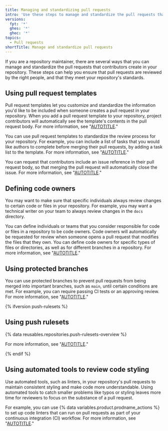 ```yaml
---
title: Managing and standardizing pull requests
intro: 'Use these steps to manage and standardize the pull requests that contributors create in your repository.'
versions:
  fpt: '*'
  ghes: '*'
  ghec: '*'
topics:
  - Pull requests
shortTitle: Manage and standardize pull requests
---
```


If you are a repository maintainer, there are several ways that you can manage and standardize the pull requests that contributors create in your repository. These steps can help you ensure that pull requests are reviewed by the right people, and that they meet your repository's standards.

## Using pull request templates

Pull request templates let you customize and standardize the information you'd like to be included when someone creates a pull request in your repository. When you add a pull request template to your repository, project contributors will automatically see the template's contents in the pull request body. For more information, see "[AUTOTITLE](/communities/using-templates-to-encourage-useful-issues-and-pull-requests/creating-a-pull-request-template-for-your-repository)."

You can use pull request templates to standardize the review process for your repository. For example, you can include a list of tasks that you would like authors to complete before merging their pull requests, by adding a task list to the template. For more information, see "[AUTOTITLE](/get-started/writing-on-github/working-with-advanced-formatting/about-task-lists)."

You can request that contributors include an issue reference in their pull request body, so that merging the pull request will automatically close the issue. For more information, see "[AUTOTITLE](/issues/tracking-your-work-with-issues/linking-a-pull-request-to-an-issue)."

## Defining code owners

You may want to make sure that specific individuals always review changes to certain code or files in your repository. For example, you may want a technical writer on your team to always review changes in the `docs` directory.

You can define individuals or teams that you consider responsible for code or files in a repository to be code owners. Code owners will automatically be requested for review when someone opens a pull request that modifies the files that they own. You can define code owners for specific types of files or directories, as well as for different branches in a repository. For more information, see "[AUTOTITLE](/repositories/managing-your-repositorys-settings-and-features/customizing-your-repository/about-code-owners)."

## Using protected branches

You can use protected branches to prevent pull requests from being merged into important branches, such as `main`, until certain conditions are met. For example, you can require passing CI tests or an approving review. For more information, see "[AUTOTITLE](/repositories/configuring-branches-and-merges-in-your-repository/managing-protected-branches/about-protected-branches)."

{% ifversion push-rulesets %}

## Using push rulesets

{% data reusables.repositories.push-rulesets-overview %}

For more information, see "[AUTOTITLE](/repositories/configuring-branches-and-merges-in-your-repository/managing-rulesets/about-rulesets#push-rulesets)."

{% endif %}

## Using automated tools to review code styling

Use automated tools, such as linters, in your repository's pull requests to maintain consistent styling and make code more understandable. Using automated tools to catch smaller problems like typos or styling leaves more time for reviewers to focus on the substance of a pull request.

For example, you can use {% data variables.product.prodname_actions %} to set up code linters that can run on pull requests as part of your continuous integration (CI) workflow. For more information, see "[AUTOTITLE](/actions/automating-builds-and-tests/about-continuous-integration)."
